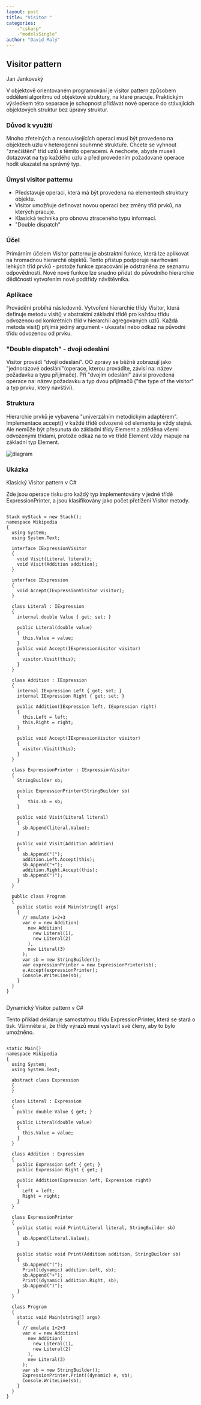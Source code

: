 ```yaml
---
layout: post
title: "Visitor "
categories:
    -"csharp"
    -"modelsSingle"
author: "David Malý"
--- 
```



## Visitor pattern


Jan Jankovský



V objektově orientovaném programování je visitor pattern způsobem oddělení algoritmu od objektové struktury, na které pracuje. Praktickým výsledkem této separace je schopnost přidávat nové operace do stávajících objektových struktur bez úpravy struktur.


### Důvod k využití


Mnoho zřetelných a nesouvisejících operací musí být provedeno na objektech uzlu v heterogenní souhrnné struktuře. Chcete se vyhnout "znečištění" tříd uzlů s těmito operacemi. A nechcete, abyste museli dotazovat na typ každého uzlu a před provedením požadované operace hodit ukazatel na správný typ.


### Úmysl visitor patternu

- Představuje operaci, která má být provedena na elementech struktury objektu.
- Visitor umožňuje definovat novou operaci bez změny tříd prvků, na kterých pracuje.
- Klasická technika pro obnovu ztraceného typu informací.
- "Double dispatch"


### Účel


Primárním účelem Visitor patternu je abstraktní funkce, která lze aplikovat na hromadnou hierarchii objektů. Tento přístup podporuje navrhování lehkých tříd prvků - protože funkce zpracování je odstraněna ze seznamu odpovědností. Nové nové funkce lze snadno přidat do původního hierarchie dědičnosti vytvořením nové podtřídy návštěvníka.


### Aplikace


Provádění probíhá následovně. Vytvoření hierarchie třídy Visitor, která definuje metodu visit() v abstraktní základní třídě pro každou třídu odvozenou od konkrétních tříd v hierarchii agregovaných uzlů. Každá metoda visit() přijímá jediný argument - ukazatel nebo odkaz na původní třídu odvozenou od prvku.


### "Double dispatch" - dvojí odeslání




Visitor provádí "dvojí odeslání". OO zprávy se běžně zobrazují jako "jednorázové odeslání"(operace, kterou provádíte, závisí na: název požadavku a typu přijímače). Při "dvojím odeslání" závisí provedená operace na: název požadavku a typ dvou přijímačů ("the type of the visitor" a typ prvku, který navštíví).




### Struktura


Hierarchie prvků je vybavena "univerzálním metodickým adaptérem". Implementace accept() v každé třídě odvozené od elementu je vždy stejná. Ale nemůže být přesunuta do základní třídy Element a zděděna všemi odvozenými třídami, protože odkaz na to ve třídě Element vždy mapuje na základní typ Element.

![diagram](images/Visitor1.png)
### Ukázka


Klasický Visitor pattern v C#



Zde jsou operace tisku pro každý typ implementovány v jedné třídě ExpressionPrinter, a jsou klasifikovány jako počet přetížení Visitor metody.


```

Stack myStack = new Stack();
namespace Wikipedia
{
  using System;
  using System.Text;

  interface IExpressionVisitor
  {
    void Visit(Literal literal);
    void Visit(Addition addition);
  }

  interface IExpression
  {
    void Accept(IExpressionVisitor visitor);
  }

  class Literal : IExpression
  {
    internal double Value { get; set; }

    public Literal(double value)
    {
      this.Value = value;
    }
    public void Accept(IExpressionVisitor visitor)
    {
      visitor.Visit(this);
    }
  }

  class Addition : IExpression
  {
    internal IExpression Left { get; set; }
    internal IExpression Right { get; set; }

    public Addition(IExpression left, IExpression right)
    {
      this.Left = left;
      this.Right = right;
    }

    public void Accept(IExpressionVisitor visitor)
    {
      visitor.Visit(this);
    }
  }

  class ExpressionPrinter : IExpressionVisitor
  {
    StringBuilder sb;

    public ExpressionPrinter(StringBuilder sb)
    {
        this.sb = sb;
    }

    public void Visit(Literal literal)
    {
      sb.Append(literal.Value);
    }

    public void Visit(Addition addition)
    {
      sb.Append("(");
      addition.Left.Accept(this);
      sb.Append("+");
      addition.Right.Accept(this);
      sb.Append(")");
    }
  }

  public class Program
  {
    public static void Main(string[] args)
    {
      // emulate 1+2+3
      var e = new Addition(
        new Addition(
          new Literal(1),
          new Literal(2)
        ),
        new Literal(3)
      );
      var sb = new StringBuilder();
      var expressionPrinter = new ExpressionPrinter(sb);
      e.Accept(expressionPrinter);
      Console.WriteLine(sb);
    }
  }
}


```


Dynamický Visitor pattern v C#



Tento příklad deklaruje samostatnou třídu ExpressionPrinter, která se stará o tisk. Všimněte si, že třídy výrazů musí vystavit své členy, aby to bylo umožněno.


```

static Main()
namespace Wikipedia
{
  using System;
  using System.Text;

  abstract class Expression
  {
  }

  class Literal : Expression
  {
    public double Value { get; }

    public Literal(double value)
    {
      this.Value = value;
    }
  }

  class Addition : Expression
  {
    public Expression Left { get; }
    public Expression Right { get; }

    public Addition(Expression left, Expression right)
    {
      Left = left;
      Right = right;
    }
  }

  class ExpressionPrinter
  {
    public static void Print(Literal literal, StringBuilder sb)
    {
      sb.Append(literal.Value);
    }

    public static void Print(Addition addition, StringBuilder sb)
    {
      sb.Append("(");
      Print((dynamic) addition.Left, sb);
      sb.Append("+");
      Print((dynamic) addition.Right, sb);
      sb.Append(")");
    }
  }

  class Program
  {
    static void Main(string[] args)
    {
      // emulate 1+2+3
      var e = new Addition(
        new Addition(
          new Literal(1),
          new Literal(2)
        ),
        new Literal(3)
      );
      var sb = new StringBuilder();
      ExpressionPrinter.Print((dynamic) e, sb);
      Console.WriteLine(sb);
    }
  }
}


```
